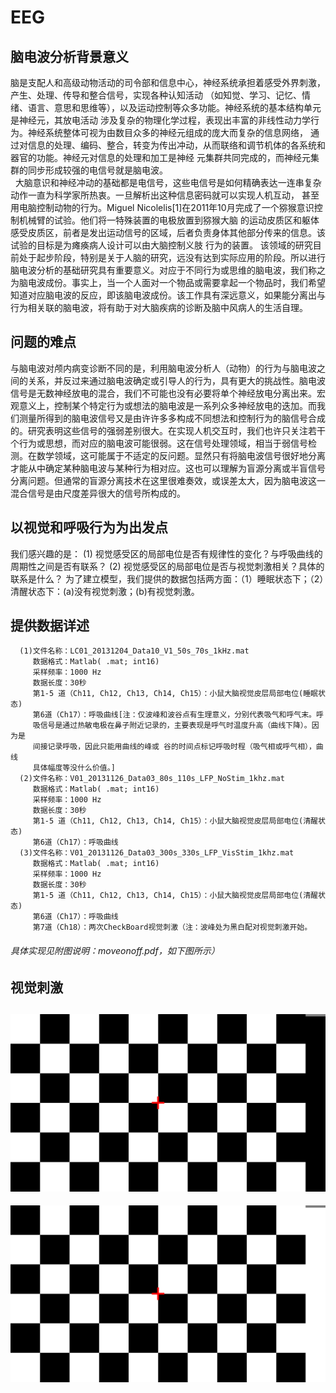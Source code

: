 # EEG
## 脑电波分析背景意义
   脑是支配人和高级动物活动的司令部和信息中心，神经系统承担着感受外界刺激，产生、处理、传导和整合信号，实现各种认知活动
（如知觉、学习、记忆、情绪、语言、意思和思维等），以及运动控制等众多功能。神经系统的基本结构单元是神经元，其放电活动
 涉及复杂的物理化学过程，表现出丰富的非线性动力学行为。神经系统整体可视为由数目众多的神经元组成的庞大而复杂的信息网络，
 通过对信息的处理、编码、整合，转变为传出冲动，从而联络和调节机体的各系统和器官的功能。神经元对信息的处理和加工是神经
 元集群共同完成的，而神经元集群的同步形成较强的电信号就是脑电波。     
   大脑意识和神经冲动的基础都是电信号，这些电信号是如何精确表达一连串复杂动作一直为科学家所热衷。一旦解析出这种信息密码就可以实现人机互动，
 甚至用电脑控制动物的行为。Miguel Nicolelis[1]在2011年10月完成了一个猕猴意识控制机械臂的试验。他们将一特殊装置的电极放置到猕猴大脑
 的运动皮质区和躯体感受皮质区，前者是发出运动信号的区域，后者负责身体其他部分传来的信息。该试验的目标是为瘫痪病人设计可以由大脑控制义肢
 行为的装置。
   该领域的研究目前处于起步阶段，特别是关于人脑的研究，远没有达到实际应用的阶段。所以进行脑电波分析的基础研究具有重要意义。对应于不同行为或思维的脑电波，我们称之为脑电波成份。事实上，当一个人面对一个物品或需要拿起一个物品时，我们希望知道对应脑电波的反应，即该脑电波成份。该工作具有深远意义，如果能分离出与行为相关联的脑电波，将有助于对大脑疾病的诊断及脑中风病人的生活自理。
## 问题的难点
   与脑电波对颅内病变诊断不同的是，利用脑电波分析人（动物）的行为与脑电波之间的关系，并反过来通过脑电波确定或引导人的行为，具有更大的挑战性。脑电波信号是无数神经放电的混合，我们不可能也没有必要将单个神经放电分离出来。宏观意义上，控制某个特定行为或想法的脑电波是一系列众多神经放电的迭加。而我们测量所得到的脑电波信号又是由许许多多构成不同想法和控制行为的脑信号合成的。研究表明这些信号的强弱差别很大。在实现人机交互时，我们也许只关注若干个行为或思想，而对应的脑电波可能很弱。这在信号处理领域，相当于弱信号检测。在数学领域，这可能属于不适定的反问题。显然只有将脑电波信号很好地分离才能从中确定某种脑电波与某种行为相对应。这也可以理解为盲源分离或半盲信号分离问题。但通常的盲源分离技术在这里很难奏效，或误差太大，因为脑电波这一混合信号是由尺度差异很大的信号所构成的。
## 以视觉和呼吸行为为出发点
   我们感兴趣的是：
   (1) 视觉感受区的局部电位是否有规律性的变化？与呼吸曲线的周期性之间是否有联系？
   (2) 视觉感受区的局部电位是否与视觉刺激相关？具体的联系是什么？
   为了建立模型，我们提供的数据包括两方面：（1）睡眠状态下；（2）清醒状态下：(a)没有视觉刺激；(b)有视觉刺激。
## 提供数据详述
      (1)文件名称：LC01_20131204_Data10_V1_50s_70s_1kHz.mat
         数据格式：Matlab( .mat; int16)
         采样频率：1000 Hz
         数据长度：30秒
         第1-5 道（Ch11, Ch12, Ch13, Ch14, Ch15）：小鼠大脑视觉皮层局部电位(睡眠状态) 
         第6道（Ch17）：呼吸曲线[注：仅波峰和波谷点有生理意义，分别代表吸气和呼气末。呼
         吸信号是通过热敏电极在鼻子附近记录的，主要表现是呼气时温度升高（曲线下降）。因为是
         间接记录呼吸，因此只能用曲线的峰或 谷的时间点标记呼吸时程（吸气相或呼气相），曲线
         具体幅度等没什么价值。]
      (2)文件名称：V01_20131126_Data03_80s_110s_LFP_NoStim_1khz.mat
         数据格式：Matlab( .mat; int16)
         采样频率：1000 Hz
         数据长度：30秒
         第1-5 道（Ch11, Ch12, Ch13, Ch14, Ch15）：小鼠大脑视觉皮层局部电位(清醒状态) 
         第6道（Ch17）：呼吸曲线
      (3)文件名称：V01_20131126_Data03_300s_330s_LFP_VisStim_1khz.mat
         数据格式：Matlab( .mat; int16)
         采样频率：1000 Hz
         数据长度：30秒
         第1-5 道（Ch11, Ch12, Ch13, Ch14, Ch15）：小鼠大脑视觉皮层局部电位(清醒状态) 
         第6道（Ch17）：呼吸曲线
         第7道（Ch18）：两次CheckBoard视觉刺激（注：波峰处为黑白配对视觉刺激开始。
###### 具体实现见附图说明：moveonoff.pdf，如下图所示）
## 视觉刺激
![image](https://github.com/Kevinwenya/EEG/blob/master/Full_Checker_10X6_1.bmp)
--------------------------------------------------------------------------------
![image](https://github.com/Kevinwenya/EEG/blob/master/Full_Checker_10X6_2.bmp)

